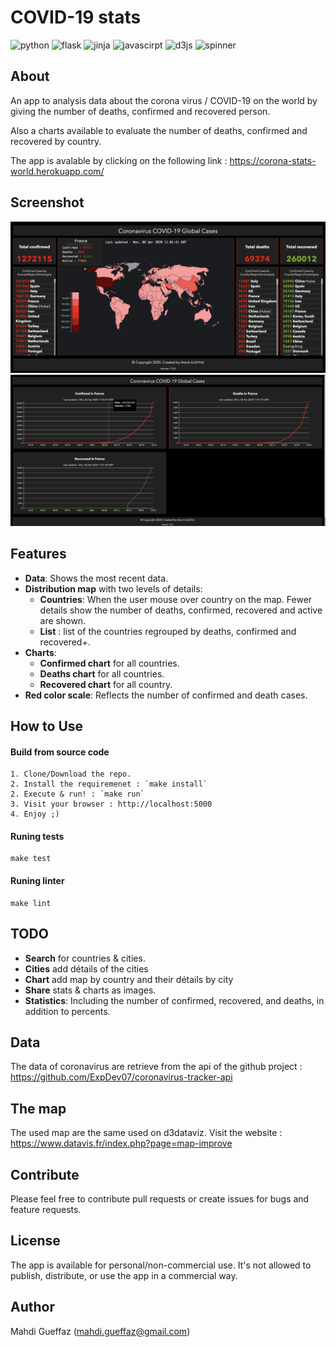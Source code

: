 # COVID-19 stats

![python](https://img.shields.io/badge/v3.7-Python3-green)
![flask](https://img.shields.io/badge/v1.1-flask-green)
![jinja](https://img.shields.io/badge/v2.10.3-jinja-green)
![javascirpt](https://img.shields.io/badge/v1.5-javascript-yellow)
![d3js](https://img.shields.io/badge/v5-d3js-yellow)
![spinner](https://img.shields.io/badge/v2-spinner-yellow)

## About

An app to analysis data about the corona virus / COVID-19 on the world by giving the number of deaths, confirmed and recovered person. 

Also a charts available to evaluate the number of deaths, confirmed and recovered by country.

The app is avalable by clicking on the following link : https://corona-stats-world.herokuapp.com/

## Screenshot


<img src="images/map.png">
<img src="images/charts.png" >


## Features
* __Data__: Shows the most recent data.
* __Distribution map__ with two levels of details:
  * __Countries__: When the user mouse over country on the map. Fewer details show the number of deaths, confirmed, recovered and active are shown.
  * __List__ : list of the countries regrouped by deaths, confirmed and recovered+.
* __Charts__:
   * __Confirmed chart__ for all countries.
   * __Deaths chart__ for all countries.
   * __Recovered chart__ for all country.
* __Red color scale__: Reflects the number of confirmed and death cases.

## How to Use
#### Build from source code
```
1. Clone/Download the repo.
2. Install the requiremenet : `make install`
2. Execute & run! : `make run`
3. Visit your browser : http://localhost:5000
4. Enjoy ;)
```
#### Runing tests
```
make test
```

#### Runing linter
```
make lint
```

## TODO

* __Search__ for countries & cities.
* __Cities__ add détails of the cities
* __Chart__ add map by country and their détails by city
* __Share__ stats & charts as images.
* __Statistics__: Including the number of confirmed, recovered, and deaths, in addition to percents.

 ## Data
 The data of coronavirus are retrieve from the api of the github project : https://github.com/ExpDev07/coronavirus-tracker-api

 ## The map
 The used map are the same used on d3dataviz. Visit the website : https://www.datavis.fr/index.php?page=map-improve


## Contribute
Please feel free to contribute pull requests or create issues for bugs and feature requests.

## License
The app is available for personal/non-commercial use. It's not allowed to publish, distribute, or use the app in a commercial way.

## Author
Mahdi Gueffaz (mahdi.gueffaz@gmail.com)
